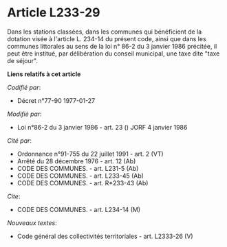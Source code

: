 # Article L233-29

Dans les stations classées, dans les communes qui bénéficient de la dotation visée à l'article L. 234-14 du présent code,
ainsi que dans les communes littorales au sens de la loi n° 86-2 du 3 janvier 1986 précitée, il peut être institué, par
délibération du conseil municipal, une taxe dite "taxe de séjour".

**Liens relatifs à cet article**

_Codifié par_:

  - Décret n°77-90 1977-01-27

_Modifié par_:

  - Loi n°86-2 du 3 janvier 1986 - art. 23 () JORF 4 janvier 1986

_Cité par_:

  - Ordonnance n°91-755 du 22 juillet 1991 - art. 2 (VT)
  - Arrêté du 28 décembre 1976 - art. 12 (Ab)
  - CODE DES COMMUNES. - art. L231-5 (Ab)
  - CODE DES COMMUNES. - art. L233-45 (Ab)
  - CODE DES COMMUNES. - art. R*233-43 (Ab)

_Cite_:

  - CODE DES COMMUNES. - art. L234-14 (M)

_Nouveaux textes_:

  - Code général des collectivités territoriales - art. L2333-26 (V)
